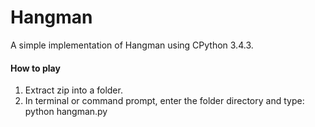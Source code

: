 # Hangman
A simple implementation of Hangman using CPython 3.4.3.

#### How to play
1. Extract zip into a folder.
2. In terminal or command prompt, enter the folder directory and type: python hangman.py
